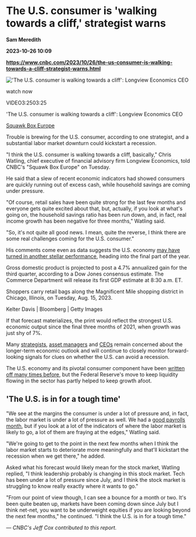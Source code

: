 # The U.S. consumer is 'walking towards a cliff,' strategist warns
**Sam Meredith**

**2023-10-26 10:09**

**https://www.cnbc.com/2023/10/26/the-us-consumer-is-walking-towards-a-cliff-strategist-warns.html**

!['The U.S. consumer is walking towards a cliff': Longview Economics CEO](https://image.cnbcfm.com/api/v1/image/107322814-16982321041698232101-31741222648-1080pnbcnews.jpg?v=1698233109&w=750&h=422&vtcrop=y)

watch now

VIDEO3:2503:25

'The U.S. consumer is walking towards a cliff': Longview Economics CEO

[Squawk Box Europe](https://www.cnbc.com/squawk-box-europe/)

Trouble is brewing for the U.S. consumer, according to one strategist, and a substantial labor market downturn could kickstart a recession.

"I think the U.S. consumer is walking towards a cliff, basically," Chris Watling, chief executive of financial advisory firm Longview Economics, told CNBC's "Squawk Box Europe" on Tuesday.

He said that a slew of recent economic indicators had showed consumers are quickly running out of excess cash, while household savings are coming under pressure.

"Of course, retail sales have been quite strong for the last few months and everyone gets quite excited about that, but, actually, if you look at what's going on, the household savings ratio has been run down, and, in fact, real income growth has been negative for three months," Watling said.

"So, it's not quite all good news. I mean, quite the reverse, I think there are some real challenges coming for the U.S. consumer."

His comments come even as data suggests the U.S. economy [may have turned in another stellar performance](https://www.cnbc.com/2023/10/25/the-economy-probably-showed-gangbuster-growth-in-the-third-quarter-but-will-it-last.html), heading into the final part of the year.

Gross domestic product is projected to post a 4.7% annualized gain for the third quarter, according to a Dow Jones consensus estimate. The Commerce Department will release its first GDP estimate at 8:30 a.m. ET.

Shoppers carry retail bags along the Magnificent Mile shopping district in Chicago, Illinois, on Tuesday, Aug. 15, 2023.

Kelter Davis | Bloomberg | Getty Images

If that forecast materializes, the print would reflect the strongest U.S. economic output since the final three months of 2021, when growth was just shy of 7%.

Many [strategists](https://www.cnbc.com/2023/04/21/a-recession-is-coming-and-equity-markets-may-incur-some-pain-strategist-says.html), [asset managers](https://www.cnbc.com/2023/06/27/hsbc-global-economies-are-out-of-sync-2024-will-be-a-year-of-contraction.html) and [CEOs](https://www.cnbc.com/2023/06/02/93-percent-of-ceos-are-preparing-for-a-recession-what-to-expect.html) remain concerned about the longer-term economic outlook and will continue to closely monitor forward-looking signals for clues on whether the U.S. can avoid a recession.

The U.S. economy and its pivotal consumer component have been [written off many times before](https://www.cnbc.com/2022/12/23/why-everyone-thinks-a-recession-is-coming-in-2023.html), but the Federal Reserve's move to keep liquidity flowing in the sector has partly helped to keep growth afoot.

'The U.S. is in for a tough time'
---------------------------------

"We see at the margins the consumer is under a lot of pressure and, in fact, the labor market is under a lot of pressure as well. We had a [good payrolls month](https://www.cnbc.com/2023/10/06/jobs-report-september-2023.html), but if you look at a lot of the indicators of where the labor market is likely to go, a lot of them are fraying at the edges," Watling said.

"We're going to get to the point in the next few months when I think the labor market starts to deteriorate more meaningfully and that'll kickstart the recession when we get there," he added.

Asked what his forecast would likely mean for the stock market, Watling replied, "I think leadership probably is changing in this stock market. Tech has been under a lot of pressure since July, and I think the stock market is struggling to know really exactly where it wants to go."

"From our point of view though, I can see a bounce for a month or two. It's been quite beaten up, markets have been coming down since July but I think net-net, you want to be underweight equities if you are looking beyond the next few months," he continued. "I think the U.S. is in for a tough time."

_— CNBC's Jeff Cox contributed to this report._